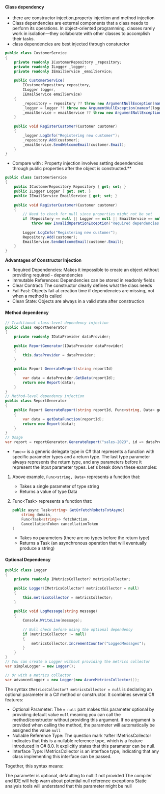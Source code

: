 #### Class dependency
- there are constructor injection,property injection and method injection
- Class dependencies are external components that a class needs to perform its operations. In object-oriented programming, classes rarely work in isolation—they collaborate with other classes to accomplish their tasks.
- class dependencies are best injected through consturctor
```csharp
public class CustomerService
{
    private readonly ICustomerRepository _repository;
    private readonly ILogger _logger;
    private readonly IEmailService _emailService;
    
    public CustomerService(
        ICustomerRepository repository, 
        ILogger logger, 
        IEmailService emailService)
    {
        _repository = repository ?? throw new ArgumentNullException(nameof(repository));
        _logger = logger ?? throw new ArgumentNullException(nameof(logger));
        _emailService = emailService ?? throw new ArgumentNullException(nameof(emailService));
    }
    
    public void RegisterCustomer(Customer customer)
    {
        _logger.LogInfo("Registering new customer");
        _repository.Add(customer);
        _emailService.SendWelcomeEmail(customer.Email);
    }
}
```
- Compare with : Property injection involves setting dependencies through public properties after the object is constructed.**
```csharp
public class CustomerService
{
    public ICustomerRepository Repository { get; set; }
    public ILogger Logger { get; set; }
    public IEmailService EmailService { get; set; }
    
    public void RegisterCustomer(Customer customer)
    {
        // Need to check for null since properties might not be set
        if (Repository == null || Logger == null || EmailService == null)
            throw new InvalidOperationException("Required dependencies not set");
            
        Logger.LogInfo("Registering new customer");
        Repository.Add(customer);
        EmailService.SendWelcomeEmail(customer.Email);
    }
}
```
**Advantages of Constructor Injection**

- Required Dependencies: Makes it impossible to create an object without providing required - dependencies
- Immutable References: Dependencies can be stored in readonly fields
- Clear Contract: The constructor clearly defines what the class needs
- Fail Fast: Objects fail at creation time if dependencies are missing, not when a method is called
- Clean State: Objects are always in a valid state after construction

#### Method dependency

```csharp
// Traditional class-level dependency injection
public class ReportGenerator 
{
    private readonly IDataProvider dataProvider;
    
    public ReportGenerator(IDataProvider dataProvider)
    {
        this.dataProvider = dataProvider;
    }
    
    public Report GenerateReport(string reportId)
    {
        var data = dataProvider.GetData(reportId);
        return new Report(data);
    }
}
// Method-level dependency injection
public class ReportGenerator 
{
    public Report GenerateReport(string reportId, Func<string, Data> getDataFunction)
    {
        var data = getDataFunction(reportId);
        return new Report(data);
    }
}
// Usage
var report = reportGenerator.GenerateReport("sales-2023", id => dataProvider.GetData(id));
```
- `Func<>` is a generic delegate type in C# that represents a function with specific parameter types and a return type. The last type parameter always represents the return type, and any parameters before it represent the input parameter types.
Let's break down these examples:

1. Above example, `Func<string, Data>` represents a function that:
    - Takes a single parameter of type string
    - Returns a value of type Data   

2. Func<Task<string>> represents a function that:
    ```csharp
    public async Task<string> GetOrFetchRobotsTxtAsync(
        string domain,
        Func<Task<string>> fetchAction,
        CancellationToken cancellationToken
    )
    ```
    - Takes no parameters (there are no types before the return type)
    - Returns a Task<string> (an asynchronous operation that will eventually produce a string)

#### Optional Dependency

```csharp
public class Logger
{
    private readonly IMetricsCollector? metricsCollector;
    
    public Logger(IMetricsCollector? metricsCollector = null)
    {
        this.metricsCollector = metricsCollector;
    }
    
    public void LogMessage(string message)
    {
        Console.WriteLine(message);
        
        // Null check before using the optional dependency
        if (metricsCollector != null)
        {
            metricsCollector.IncrementCounter("LoggedMessages");
        }
    }
}
// You can create a Logger without providing the metrics collector
var simpleLogger = new Logger();

// Or with a metrics collector
var advancedLogger = new Logger(new AzureMetricsCollector());
```
The syntax `IMetricsCollector? metricsCollector = null` is declaring an optional parameter in a C# method or constructor. It combines several C# features:

- Optional Parameter: The `= null` part makes this parameter optional by providing default value `null` meaning you can call the method/constructor without providing this argument. If no argument is provided when calling the method, the parameter will automatically be assigned the value `null`
- Nullable Reference Type: The question mark `?`after IMetricsCollector indicates that this is a nullable reference type, which is a feature introduced in C# 8.0. It explicitly states that this parameter can be null.
- Interface Type: IMetricsCollector is an interface type, indicating that any class implementing this interface can be passed.

Together, this syntax means:

The parameter is optional, defaulting to null if not provided
The compiler and IDE will help warn about potential null reference exceptions
Static analysis tools will understand that this parameter might be null
